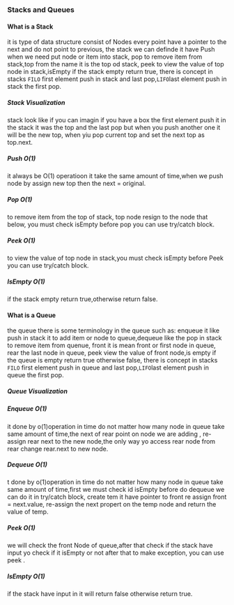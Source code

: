 ### Stacks and Queues
#### What is a Stack
it is type of data structure consist of Nodes every point have a pointer to the next and do not point to previous, the stack we can definde it have Push when we need put node or item into stack, pop to remove item from stack,top from the name it is the top od stack, peek to view the value of top node in stack,isEmpty if the stack empty return true, there is concept in stacks `FILO` first element push in stack and last pop,`LIFO`last element push in stack the first pop.
##### Stack Visualization
stack look like if you can imagin if you have a box the first element push it in the stack it was the top and the last pop but when you push another one it will be the new top, when yiu pop current top and set the next top as top.next.
##### Push O(1)
it always be O(1) operatioon it take the same amount of time,when we push node by assign new top then the next = original.
##### Pop O(1)
to remove item from the top of stack, top node resign to the node that below, you must check isEmpty before pop you can use try/catch block.
##### Peek O(1)
to view the value of top node in stack,you must check isEmpty before Peek you can use try/catch block.
##### IsEmpty O(1)
if the stack empty return true,otherwise return false.
#### What is a Queue
the queue there is some terminology in the queue such as: enqueue it like push in stack it to add item or node to queue,dequeue like the pop in stack to remove item from quenue, front it is mean front or first node in queue, rear the last node in queue, peek view the value of front node,is empty if the queue is empty return true otherwise false, there is concept in stacks `FILO` first element push in queue and last pop,`LIFO`last element push in queue the first pop.
##### Queue Visualization
##### Enqueue O(1)
it done by o(1)operation in time do not matter how many node in queue take same amount of time,the next of rear point on node we are adding , re-assign rear next to the new node,the only way yo access rear node from rear change rear.next to new node.
##### Dequeue O(1)
t done by o(1)operation in time do not matter how many node in queue take same amount of time,first we must check id isEmpty before do dequeue we can do it in try/catch block, create tem it have pointer to front re assign front = next.value, re-assign the next propert on the temp node and return the value of temp.
##### Peek O(1) 
we will check the front Node of queue,after that check if the stack have input yo check if it isEmpty or not after that to make exception, you can use peek .
##### IsEmpty O(1) 
if the stack have input in it will return false otherwise return true.


